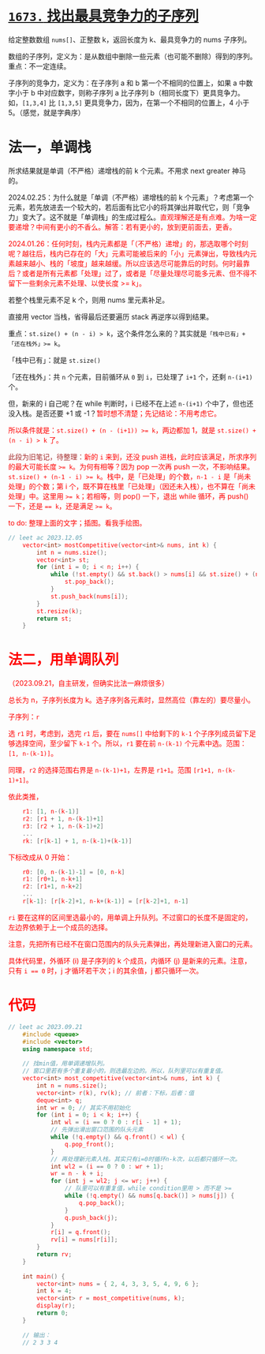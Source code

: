 # [`1673.` 找出最具竞争力的子序列](https://leetcode.cn/problems/find-the-most-competitive-subsequence/)

给定整数数组 `nums[]`、正整数 k，返回长度为 k、最具竞争力的 nums 子序列。

数组的子序列，定义为：是从数组中删除一些元素（也可能不删除）得到的序列。重点：不一定连续。

子序列的竞争力，定义为：在子序列 a 和 b 第一个不相同的位置上，如果 a 中数字小于 b 中对应数字，则称子序列 a 比子序列 b（相同长度下）更具竞争力。如，`[1,3,4]` 比 `[1,3,5]` 更具竞争力，因为，在第一个不相同的位置上，4 小于 5。（感觉，就是字典序）

# 法一，单调栈

所求结果就是单调（不严格）递增栈的前 k 个元素。不用求 next greater 神马的。

2024.02.25：为什么就是「单调（不严格）递增栈的前 k 个元素」？考虑第一个元素，若先放进去一个较大的，若后面有比它小的将其弹出并取代它，则「竞争力」变大了。这不就是「单调栈」的生成过程么。<font color="red">直观理解还是有点难。为啥一定要递增？中间有更小的不香么。解答：若有更小的，放到更前面去，更香。</font>

<font color="red">2024.01.26：任何时刻，栈内元素都是「（不严格）递增」的，那选取哪个时刻呢？越往后，栈内已存在的「大」元素可能被后来的「小」元素弹出，导致栈内元素越来越小、栈的「坡度」越来越缓。所以应该选尽可能靠后的时刻。何时最靠后？或者是所有元素都「处理」过了，或者是「尽量处理尽可能多元素、但不得不留下一些剩余元素不处理、以使长度 >= k」。</font>

若整个栈里元素不足 k 个，则用 nums 里元素补足。

直接用 vector 当栈，省得最后还要遍历 stack 再逆序以得到结果。

重点：`st.size() + (n - i) > k`，这个条件怎么来的？其实就是`「栈中已有」+「还在栈外」>= k`。

「栈中已有」：就是 `st.size()`

「还在栈外」：共 `n` 个元素，目前循环从 `0` 到 `i`，已处理了 `i+1` 个，还剩 `n-(i+1)` 个。

但，新来的 i 自己呢？在 while 判断时，i 已经不在上述 `n-(i+1)` 个中了，但也还没入栈。是否还要 +1 或 -1？<font color=red>暂时想不清楚；先记结论：不用考虑它。

所以条件就是：`st.size() + (n - (i+1)) >= k`，两边都加 1，就是 `st.size() + (n - i) > k` 了。

<font color=brown>此段为旧笔记，待整理：</font>新的 `i` 来到，还没 push 进栈，此时应该满足，所求序列的最大可能长度 `>= k`。为何有相等？因为 pop 一次再 push 一次，不影响结果。`st.size() + (n-1 - i) >= k`。栈中，是「已处理」的个数，`n-1 - i` 是「尚未处理」的个数；第 i 个，既不算在栈里「已处理」（因还未入栈），也不算在「尚未处理」中。这里用 `>= k`；若相等，则 pop() 一下，退出 while 循环，再 push() 一下，还是 `== k`，还是满足 `>= k`。

<font color="red">to do: 整理上面的文字；插图。看我手绘图。</font>

```cpp
// leet ac 2023.12.05
    vector<int> mostCompetitive(vector<int>& nums, int k) {
        int n = nums.size();
        vector<int> st;
        for (int i = 0; i < n; i++) {
            while (!st.empty() && st.back() > nums[i] && st.size() + (n - i) > k) {
                st.pop_back();
            }
            st.push_back(nums[i]);
        }
        st.resize(k);
        return st;
    }
```

# 法二，用单调队列

（2023.09.21，自主研发，但确实比法一麻烦很多）

总长为 n，子序列长度为 k。选子序列各元素时，显然高位（靠左的）要尽量小。

子序列：`r`

选 `r1` 时，考虑到，选完 `r1` 后，要在 `nums[]` 中给剩下的 `k-1` 个子序列成员留下足够选择空间，至少留下 `k-1` 个。所以，`r1` 要在前 `n-(k-1)` 个元素中选。范围：`[1, n-(k-1)]`。

同理，`r2` 的选择范围右界是 `n-(k-1)+1`，左界是 `r1+1`。范围 `[r1+1, n-(k-1)+1]`。

依此类推，

```cpp
    r1: [1, n-(k-1)]
    r2: [r1 + 1, n-(k-1)+1]
    r3: [r2 + 1, n-(k-1)+2]
    ...
    rk: [r[k-1] + 1, n-(k-1)+(k-1)]
```

下标改成从 0 开始：

```cpp
    r0: [0, n-(k-1)-1] = [0, n-k]
    r1: [r0+1, n-k+1]
    r2: [r1+1, n-k+2]
    ...
    r[k-1]: [r[k-2]+1, n-k+(k-1)] = [r[k-2]+1, n-1]
```

`ri` 要在这样的区间里选最小的，用单调上升队列。不过窗口的长度不是固定的，左边界依赖于上一个成员的选择。

注意，先把所有已经不在窗口范围内的队头元素弹出，再处理新进入窗口的元素。

具体代码里，外循环 (i) 是子序列的 k 个成员，内循环 (j) 是新来的元素。注意，只有 `i == 0` 时，j 才循环若干次；i 的其余值，j 都只循环一次。

# 代码

```cpp
// leet ac 2023.09.21
    #include <queue>
    #include <vector>
    using namespace std;
    
    // 找min值，用单调递增队列。
    // 窗口里若有多个重复最小的，则选最左边的。所以，队列里可以有重复值。
    vector<int> most_competitive(vector<int>& nums, int k) {
        int n = nums.size();
        vector<int> r(k), rv(k); // 前者：下标，后者：值
        deque<int> q;
        int wr = 0; // 其实不用初始化
        for (int i = 0; i < k; i++) {
            int wl = (i == 0 ? 0 : r[i - 1] + 1);
            // 先弹出滑出窗口范围的队头元素
            while (!q.empty() && q.front() < wl) {
                q.pop_front();
            }
            // 再处理新元素入栈。其实只有i=0时循环n-k次，以后都只循环一次。
            int wl2 = (i == 0 ? 0 : wr + 1);
            wr = n - k + i;
            for (int j = wl2; j <= wr; j++) {
                // 队里可以有重复值，while condition里用 > 而不是 >=
                while (!q.empty() && nums[q.back()] > nums[j]) {
                    q.pop_back();
                }
                q.push_back(j);
            }
            r[i] = q.front();
            rv[i] = nums[r[i]];
        }
        return rv;
    }
    
    int main() {
        vector<int> nums = { 2, 4, 3, 3, 5, 4, 9, 6 };
        int k = 4;
        vector<int> r = most_competitive(nums, k);
        display(r);
        return 0;
    }
    
    // 输出：
    // 2 3 3 4
```

